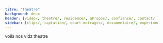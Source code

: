 ```yaml
---
titre: "theâtre"
background: deux
header: [video/, theatre/, residence/, aPropos/, confiance/, contact/ ]
sidebar: [clips/, captation/, court-metrages/, documentaire/, experimental/, trailer/]
---
```


voilà nos vidz theatre